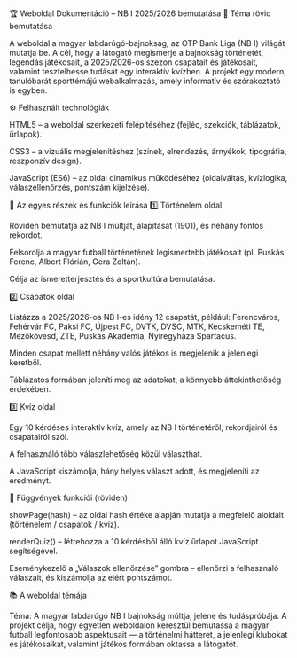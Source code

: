 🏆 Weboldal Dokumentáció – NB I 2025/2026 bemutatása
🎯 Téma rövid bemutatása

A weboldal a magyar labdarúgó-bajnokság, az OTP Bank Liga (NB I) világát mutatja be.
A cél, hogy a látogató megismerje a bajnokság történetét, legendás játékosait, a 2025/2026-os szezon csapatait és játékosait, valamint tesztelhesse tudását egy interaktív kvízben.
A projekt egy modern, tanulóbarát sporttémájú webalkalmazás, amely informatív és szórakoztató is egyben.

⚙️ Felhasznált technológiák

HTML5 – a weboldal szerkezeti felépítéséhez (fejléc, szekciók, táblázatok, űrlapok).

CSS3 – a vizuális megjelenítéshez (színek, elrendezés, árnyékok, tipográfia, reszponzív design).

JavaScript (ES6) – az oldal dinamikus működéséhez (oldalváltás, kvízlogika, válaszellenőrzés, pontszám kijelzése).

🧩 Az egyes részek és funkciók leírása
1️⃣ Történelem oldal

Röviden bemutatja az NB I múltját, alapítását (1901), és néhány fontos rekordot.

Felsorolja a magyar futball történetének legismertebb játékosait (pl. Puskás Ferenc, Albert Flórián, Gera Zoltán).

Célja az ismeretterjesztés és a sportkultúra bemutatása.

2️⃣ Csapatok oldal

Listázza a 2025/2026-os NB I-es idény 12 csapatát, például:
Ferencváros, Fehérvár FC, Paksi FC, Újpest FC, DVTK, DVSC, MTK, Kecskeméti TE, Mezőkövesd, ZTE, Puskás Akadémia, Nyíregyháza Spartacus.

Minden csapat mellett néhány valós játékos is megjelenik a jelenlegi keretből.

Táblázatos formában jeleníti meg az adatokat, a könnyebb áttekinthetőség érdekében.

3️⃣ Kvíz oldal

Egy 10 kérdéses interaktív kvíz, amely az NB I történetéről, rekordjairól és csapatairól szól.

A felhasználó több válaszlehetőség közül választhat.

A JavaScript kiszámolja, hány helyes választ adott, és megjeleníti az eredményt.

🧠 Függvények funkciói (röviden)

showPage(hash) – az oldal hash értéke alapján mutatja a megfelelő aloldalt (történelem / csapatok / kvíz).

renderQuiz() – létrehozza a 10 kérdésből álló kvíz űrlapot JavaScript segítségével.

Eseménykezelő a „Válaszok ellenőrzése” gombra – ellenőrzi a felhasználó válaszait, és kiszámolja az elért pontszámot.

📚 A weboldal témája

Téma: A magyar labdarúgó NB I bajnokság múltja, jelene és tudáspróbája.
A projekt célja, hogy egyetlen weboldalon keresztül bemutassa a magyar futball legfontosabb aspektusait —
a történelmi hátteret, a jelenlegi klubokat és játékosaikat, valamint játékos formában oktassa a látogatót.
